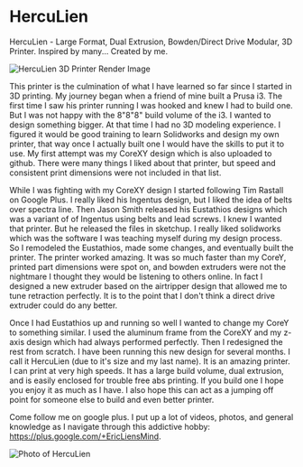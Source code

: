 HercuLien
=========

HercuLien - Large Format, Dual Extrusion, Bowden/Direct Drive Modular, 3D Printer. Inspired by many... Created by me.

![HercuLien 3D Printer Render Image](https://raw.githubusercontent.com/eclsnowman/HercuLien/master/Photos/Render1.PNG)

This printer is the culmination of what I have learned so far since I started in 3D printing. My journey began when a friend of mine built a Prusa i3. The first time I saw his printer running I was hooked and knew I had to build one. But I was not happy with the 8"8"8" build volume of the i3. I wanted to design something bigger. At that time I had no 3D modeling experience. I figured it would be good training to learn Solidworks and design my own printer, that way once I actually built one I would have the skills to put it to use. My first attempt was my CoreXY design which is also uploaded to github. There were many things I liked about that printer, but speed and consistent print dimensions were not included in that list. 

While I was fighting with my CoreXY design I started following Tim Rastall on Google Plus. I really liked his Ingentus design, but I liked the idea of belts over spectra line. Then Jason Smith released his Eustathios designs which was a variant of of Ingentus using belts and lead screws. I knew I wanted that printer. But he released the files in sketchup. I really liked solidworks which was the software I was teaching myself during my design process. So I remodeled the Eustathios, made some changes, and eventually built the printer. The printer worked amazing. It was so much faster than my CoreY, printed part dimensions were spot on, and bowden extruders were not the nightmare I thought they would be listening to others online. In fact I designed a new extruder based on the airtripper design that allowed me to tune retraction perfectly. It is to the point that I don't think a direct drive extruder could do any better.

Once I had Eustathios up and running so well I wanted to change my CoreY to something similar. I used the aluminum frame from the CoreXY and my z-axis design which had always performed perfectly. Then I redesigned the rest from scratch. I have been running this new design for several months. I call it HercuLien (due to it's size and my last name). It is an amazing printer. I can print at very high speeds. It has a large build volume, dual extrusion, and is easily enclosed for trouble free abs printing. If you build one I hope you enjoy it as much as I have. I also hope this can act as a jumping off point for someone else to build and even better printer.

Come follow me on google plus. I put up a lot of videos, photos, and general knowledge as I navigate through this addictive hobby: https://plus.google.com/+EricLiensMind.

![Photo of HercuLien](https://raw.githubusercontent.com/eclsnowman/HercuLien/master/Photos/Assembled_HercuLien%20(13).jpg)
